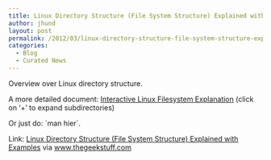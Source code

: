 ```yaml
---
title: Linux Directory Structure (File System Structure) Explained with Examples
author: jhund
layout: post
permalink: /2012/03/linux-directory-structure-file-system-structure-explained-with-examples/
categories:
  - Blog
  - Curated News
---
```

Overview over Linux directory structure.

A more detailed document:&nbsp;[Interactive Linux Filesystem Explanation][1]&nbsp;(click on &#8216;+&#8217; to expand subdirectories)

Or just do: \`man hier\`.

Link: [Linux Directory Structure (File System Structure) Explained with Examples][2] via www.thegeekstuff.com

 [1]: http://bit.ly/zIC8kH
 [2]: http://bit.ly/x5yKrr